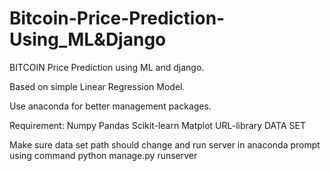 # Bitcoin-Price-Prediction-Using_ML&Django
BITCOIN Price Prediction using ML and django.

Based on simple Linear Regression Model.  

Use anaconda for better management packages.

Requirement:
Numpy
Pandas
Scikit-learn
Matplot
URL-library
DATA SET

Make sure data set path should change and run server in anaconda prompt using command   python manage.py runserver 
